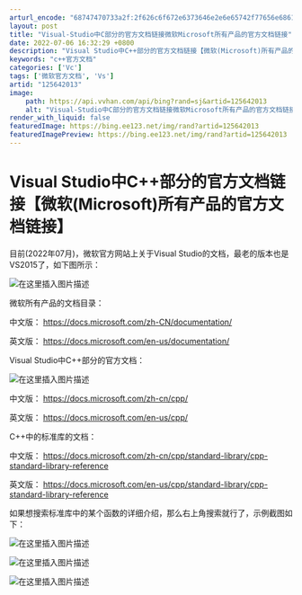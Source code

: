```yaml
---
arturl_encode: "68747470733a2f:2f626c6f672e6373646e2e6e65742f77656e68616f5f69722f:61727469636c652f64657461696c732f313235363432303133"
layout: post
title: "Visual-Studio中C部分的官方文档链接微软Microsoft所有产品的官方文档链接"
date: 2022-07-06 16:32:29 +0800
description: "Visual Studio中C++部分的官方文档链接【微软(Microsoft)所有产品的官方文档链"
keywords: "c++官方文档"
categories: ['Vc']
tags: ['微软官方文档', 'Vs']
artid: "125642013"
image:
    path: https://api.vvhan.com/api/bing?rand=sj&artid=125642013
    alt: "Visual-Studio中C部分的官方文档链接微软Microsoft所有产品的官方文档链接"
render_with_liquid: false
featuredImage: https://bing.ee123.net/img/rand?artid=125642013
featuredImagePreview: https://bing.ee123.net/img/rand?artid=125642013
---
```


# Visual Studio中C++部分的官方文档链接【微软(Microsoft)所有产品的官方文档链接】

目前(2022年07月)，微软官方网站上关于Visual Studio的文档，最老的版本也是VS2015了，如下图所示：
  
![在这里插入图片描述](https://i-blog.csdnimg.cn/blog_migrate/0cca0f5ed631c9bc8dec4a1e03cfd0e5.png)
  

微软所有产品的文档目录：
  
中文版：
<https://docs.microsoft.com/zh-CN/documentation/>
  
英文版：
<https://docs.microsoft.com/en-us/documentation/>

Visual Studio中C++部分的官方文档：
  
![在这里插入图片描述](https://i-blog.csdnimg.cn/blog_migrate/cdd281290bcf8c9f5452167c22385e14.png)

中文版：
<https://docs.microsoft.com/zh-cn/cpp/>
  
英文版：
<https://docs.microsoft.com/en-us/cpp/>

C++中的标准库的文档：
  
中文版：
<https://docs.microsoft.com/zh-cn/cpp/standard-library/cpp-standard-library-reference>
  
英文版：
<https://docs.microsoft.com/en-us/cpp/standard-library/cpp-standard-library-reference>

如果想搜索标准库中的某个函数的详细介绍，那么右上角搜索就行了，示例截图如下：
  
![在这里插入图片描述](https://i-blog.csdnimg.cn/blog_migrate/a342cedba6003cfbe6a9e065a9c2090c.png)
  
![在这里插入图片描述](https://i-blog.csdnimg.cn/blog_migrate/f691e26e38591846c7d61259c3e08854.png)
  
![在这里插入图片描述](https://i-blog.csdnimg.cn/blog_migrate/8940ec1eb6f22ec306f68ee2782c7ee7.png)